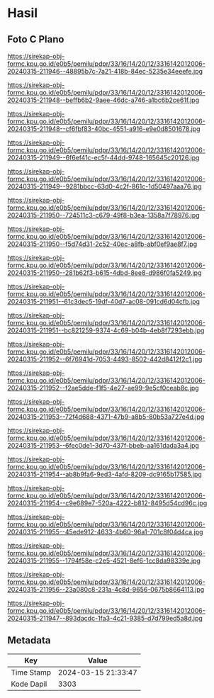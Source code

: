 # Hasil

## Foto C Plano

https://sirekap-obj-formc.kpu.go.id/e0b5/pemilu/pdpr/33/16/14/20/12/3316142012006-20240315-211946--48895b7c-7a21-418b-84ec-5235e34eeefe.jpg

https://sirekap-obj-formc.kpu.go.id/e0b5/pemilu/pdpr/33/16/14/20/12/3316142012006-20240315-211948--beffb6b2-9aee-46dc-a746-a1bc6b2ce61f.jpg

https://sirekap-obj-formc.kpu.go.id/e0b5/pemilu/pdpr/33/16/14/20/12/3316142012006-20240315-211948--cf6fbf83-40bc-4551-a916-e9e0d8501678.jpg

https://sirekap-obj-formc.kpu.go.id/e0b5/pemilu/pdpr/33/16/14/20/12/3316142012006-20240315-211949--6f6ef41c-ec5f-44dd-9748-165645c20126.jpg

https://sirekap-obj-formc.kpu.go.id/e0b5/pemilu/pdpr/33/16/14/20/12/3316142012006-20240315-211949--9281bbcc-63d0-4c2f-861c-1d50497aaa76.jpg

https://sirekap-obj-formc.kpu.go.id/e0b5/pemilu/pdpr/33/16/14/20/12/3316142012006-20240315-211950--724511c3-c679-49f8-b3ea-1358a7f78976.jpg

https://sirekap-obj-formc.kpu.go.id/e0b5/pemilu/pdpr/33/16/14/20/12/3316142012006-20240315-211950--f5d74d31-2c52-40ec-a8fb-abf0ef9ae8f7.jpg

https://sirekap-obj-formc.kpu.go.id/e0b5/pemilu/pdpr/33/16/14/20/12/3316142012006-20240315-211950--281b62f3-b615-4dbd-8ee8-d986f0fa5249.jpg

https://sirekap-obj-formc.kpu.go.id/e0b5/pemilu/pdpr/33/16/14/20/12/3316142012006-20240315-211951--61c3dec5-19df-40d7-ac08-091cd6d04cfb.jpg

https://sirekap-obj-formc.kpu.go.id/e0b5/pemilu/pdpr/33/16/14/20/12/3316142012006-20240315-211951--bc821259-9374-4c69-b04b-4eb8f7293ebb.jpg

https://sirekap-obj-formc.kpu.go.id/e0b5/pemilu/pdpr/33/16/14/20/12/3316142012006-20240315-211952--6f76941d-7053-4493-8502-442d8412f2c1.jpg

https://sirekap-obj-formc.kpu.go.id/e0b5/pemilu/pdpr/33/16/14/20/12/3316142012006-20240315-211952--f2ae5dde-f1f5-4e27-ae99-9e5cf0ceab8c.jpg

https://sirekap-obj-formc.kpu.go.id/e0b5/pemilu/pdpr/33/16/14/20/12/3316142012006-20240315-211953--72f4d688-4371-47b9-a8b5-80b53a727e4d.jpg

https://sirekap-obj-formc.kpu.go.id/e0b5/pemilu/pdpr/33/16/14/20/12/3316142012006-20240315-211953--6fec0de1-3d70-437f-bbeb-aa161dada3a4.jpg

https://sirekap-obj-formc.kpu.go.id/e0b5/pemilu/pdpr/33/16/14/20/12/3316142012006-20240315-211954--ab8b9fa6-9ed3-4afd-8209-dc9165b17585.jpg

https://sirekap-obj-formc.kpu.go.id/e0b5/pemilu/pdpr/33/16/14/20/12/3316142012006-20240315-211954--c9e689e7-520a-4222-b812-8495d54cd96c.jpg

https://sirekap-obj-formc.kpu.go.id/e0b5/pemilu/pdpr/33/16/14/20/12/3316142012006-20240315-211955--45ede912-4633-4b60-96a1-701c8f04d4ca.jpg

https://sirekap-obj-formc.kpu.go.id/e0b5/pemilu/pdpr/33/16/14/20/12/3316142012006-20240315-211955--1794f58e-c2e5-4521-8ef6-1cc8da98339e.jpg

https://sirekap-obj-formc.kpu.go.id/e0b5/pemilu/pdpr/33/16/14/20/12/3316142012006-20240315-211956--23a080c8-231a-4c8d-9656-0675b8664113.jpg

https://sirekap-obj-formc.kpu.go.id/e0b5/pemilu/pdpr/33/16/14/20/12/3316142012006-20240315-211947--893dacdc-1fa3-4c21-9385-d7d799ed5a8d.jpg


## Metadata

| Key        | Value               |
| ---------- | ------------------- |
| Time Stamp | 2024-03-15 21:33:47 |
| Kode Dapil | 3303                |



